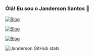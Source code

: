 ### Ólá! Eu sou o Janderson Santos 👋

[![Blog](https://img.shields.io/badge/LinkedIn-0077B5?style=for-the-badge&logo=linkedin&logoColor=white)](https://www.linkedin.com/in/janderson-santos-997354225)

[![Blog](https://img.shields.io/badge/WhatsApp-25D366?style=for-the-badge&logo=whatsapp&logoColor=white)](https://web.whatsapp.com/)

[![Blog](https://img.shields.io/badge/Telegram-2CA5E0?style=for-the-badge&logo=telegram&logoColor=white)](https://web.telegram.org/z/)

![Janderson GitHub stats](https://github-readme-stats.vercel.app/api?username=Janderson-93&theme=blue-green)















